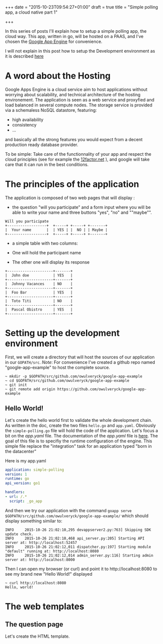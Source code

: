 +++
date = "2015-10-23T09:54:27+01:00"
draft = true
title = "Simple polling app, a cloud native part 1"

+++

In this series of posts I'll explain how to setup a simple polling app, the cloud way.
This app, written in go, will be hosted on a PAAS, and I've chosen the [Google App Engine](https://cloud.google.com/appengine/docs) for convenience.

I will not explain in this post how to setup the Development environment as it is described [here](https://cloud.google.com/appengine/docs/go/gettingstarted/devenvironment)

# A word about the Hosting

Google Apps Engine is a cloud service aim to host applications without worrying about scalability, and technical architecture of the hosting environement.
The application is seen as a web service and proxyfied and load balanced in several compute nodes.
The storage service is provided via a schemaless NoSQL datastore, featuring:

* high availability
* consistency
* ...

and basically all the strong features you would expect from a decent production ready database provider.

To be simple: Take care of the functionnality of your app and respect the cloud principles (see for example the [12factor.net](http://12factor.net) ), and google will take care that it can run in the best conditions.

# The principles of the application

The application is composed of two web pages that will display :

* the question "will you participate" and a form input where you will be able to write your name and three buttons "yes", "no" and ""maybe"".
```
Will you participate 
+------------------+  +-----+ +-----+ +-------+
|  Your name       |  | YES | |  NO | | Maybe |
+------------------+  +-----+ +-----+ +-------+
```

* a simple table with two columns:

* One will hold the participant name
* The other one will display its response

```
+---------------------+-------+
|  John doe           | YES   |
+---------------------+-------+
|  Johnny Vacances    | NO    |
+---------------------+-------+
|  Foo Bar            | YES   |
+---------------------+-------+
|  Toto Titi          | NO    |
+---------------------+-------+
|  Pascal Obistro     | YES   |
+---------------------+-------+
```

# Setting up the development environment

First, we will create a directory that will host the sources of our application in our `GOPATH/src`.
_Note_: For convenience I've created a github repo named "google-app-example" to host the complete source.

```
~ mkdir -p $GOPATH/src/github.com/owulveryck/google-app-example
~ cd $GOPATH/src/github.com/owulveryck/google-app-example
~ git init
~ git remote add origin https://github.com/owulveryck/google-app-example
```


## Hello World!

Let's create the hello world first to validate the whole development chain.
As written in the doc, create the two files `hello.go` and `app.yaml`.
Obviously the `simple-polling.go` file will hold the code of the application. Let's focus a bit on the _app.yaml_ file.
The documentation of the _app.yaml_ file is [here](https://cloud.google.com/appengine/docs/go/config/appconfig). The goal of this file is to specifiy the runtime configuration of the engine.
This simple file replace the "integration" task for an application typed "born in the datacenter"

Here is my app.yaml
```yaml
application: simple-polling
version: 1
runtime: go
api_version: go1

handlers:
- url: /.*
  script: _go_app
```

And then we try our application with the command `goapp serve $GOPATH/src/github.com/owulveryck/google-app-example/`
which should display something similar to:
```
INFO     2015-10-26 21:02:10,295 devappserver2.py:763] Skipping SDK update check.
INFO     2015-10-26 21:02:10,468 api_server.py:205] Starting API server at: http://localhost:52457
INFO     2015-10-26 21:02:12,011 dispatcher.py:197] Starting module "default" running at: http://localhost:8080
INFO     2015-10-26 21:02:12,014 admin_server.py:116] Starting admin server at: http://localhost:8000
```

Then I can open my browser (or curl) and point it to http://localhost:8080 to see my brand new "Hello World!" displayed

```
~ curl http://localhost:8080
Hello, world!
```

# The web templates
## The question page

Let's create the HTML template.

```html

```
